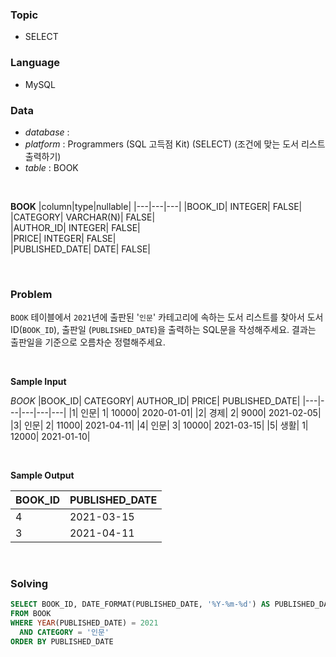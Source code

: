 ### Topic
- SELECT
  
### Language
- MySQL

### Data
- *database* : 
- *platform* : Programmers (SQL 고득점 Kit) (SELECT) (조건에 맞는 도서 리스트 출력하기)
- *table* : BOOK

<br>

**BOOK**
|column|type|nullable|
|---|---|---|
|BOOK_ID|	INTEGER|	FALSE|
|CATEGORY|	VARCHAR(N)|	FALSE|	
|AUTHOR_ID|	INTEGER|	FALSE|	
|PRICE|	INTEGER|	FALSE|	
|PUBLISHED_DATE|	DATE|	FALSE|	

<br>

### Problem
`BOOK` 테이블에서 `2021`년에 출판된 '`인문`' 카테고리에 속하는 도서 리스트를 찾아서 도서 ID(`BOOK_ID`), 출판일 (`PUBLISHED_DATE`)을 출력하는 SQL문을 작성해주세요.
결과는 출판일을 기준으로 오름차순 정렬해주세요.

<br>

**Sample Input**

*BOOK*
|BOOK_ID|	CATEGORY|	AUTHOR_ID|	PRICE|	PUBLISHED_DATE|
|---|---|---|---|---|
|1|	인문|	1|	10000|	2020-01-01|
|2|	경제|	2|	9000|	2021-02-05|
|3|	인문|	2|	11000|	2021-04-11|
|4|	인문|	3|	10000|	2021-03-15|
|5|	생활|	1|	12000|	2021-01-10|

<br>

**Sample Output**

|BOOK_ID|	PUBLISHED_DATE|
|---|---|
|4|	2021-03-15|
|3|	2021-04-11|
<br>

### Solving

```sql
SELECT BOOK_ID, DATE_FORMAT(PUBLISHED_DATE, '%Y-%m-%d') AS PUBLISHED_DATE
FROM BOOK
WHERE YEAR(PUBLISHED_DATE) = 2021
  AND CATEGORY = '인문'
ORDER BY PUBLISHED_DATE                      
```
